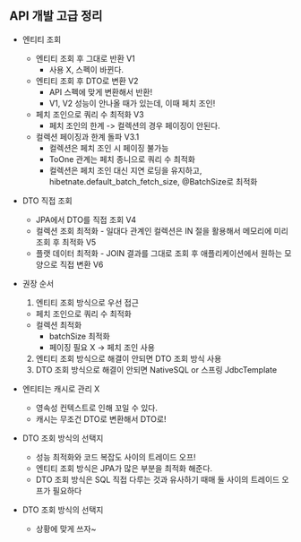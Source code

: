 ## API 개발 고급 정리
- 엔티티 조회
  - 엔티티 조회 후 그대로 반환 V1
    - 사용 X, 스펙이 바뀐다.
  - 엔티티 조회 후 DTO로 변환 V2
    - API 스펙에 맞게 변환해서 반환!
    - V1, V2 성능이 안나올 때가 있는데, 이때 페치 조인! 
  - 페치 조인으로 쿼리 수 최적화 V3
    - 페치 조인의 한계 -> 컬렉션의 경우 페이징이 안된다.
  - 컬렉션 페이징과 한계 돌파 V3.1
    - 컬렉션은 페치 조인 시 페이징 불가능
    - ToOne 관계는 페치 종니으로 쿼리 수 최적화
    - 컬렉션은 페치 조인 대신 지연 로딩을 유지하고, hibetnate.default_batch_fetch_size, @BatchSize로 최적화    
    
- DTO 직접 조회
  - JPA에서 DTO를 직접 조회 V4
  - 컬렉션 조회 최적화 - 일대다 관계인 컬렉션은 IN 절을 활용해서 메모리에 미리 조회 후 최적화 V5
  - 플랫 데이터 최적화 - JOIN 결과를 그대로 조회 후 애플리케이션에서 원하는 모양으로 직접 변환 V6

- 권장 순서
  1. 엔티티 조회 방식으로 우선 접근
    - 페치 조인으로 쿼리 수 최적화
    - 컬렉션 최적화
      - batchSize 최적화
      - 페이징 필요 X -> 페치 조인 사용
  2. 엔티티 조회 방식으로 해결이 안되면 DTO 조회 방식 사용
  3. DTO 조회 방식으로 해결이 안되면 NativeSQL or 스프링 JdbcTemplate
  
- 엔티티는 캐시로 관리 X
  - 영속성 컨텍스트로 인해 꼬일 수 있다.
  - 캐시는 무조건 DTO로 변환해서 DTO로!
  
- DTO 조회 방식의 선택지
  - 성능 최적화와 코드 복잡도 사이의 트레이드 오프!
  - 엔티티 조회 방식은 JPA가 많은 부분을 최적화 해준다.
  - DTO 조회 방식은 SQL 직접 다루는 것과 유사하기 때매 둘 사이의 트레이드 오프가 필요하다
  
- DTO 조회 방식의 선택지
  - 상황에 맞게 쓰자~